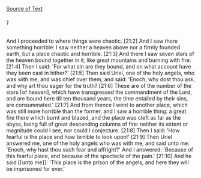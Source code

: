 [Source of Text](https://github.com/scrollmapper/bible_databases_deuterocanonical)

###### 1
And I proceeded to where things were chaotic. [21:2] And I saw there something horrible: I saw neither a heaven above nor a firmly founded earth, but a place chaotic and horrible. [21:3] And there I saw seven stars of the heaven bound together in it, like great mountains and burning with fire. [21:4] Then I said: 'For what sin are they bound, and on what account have they been cast in hither?' [21:5] Then said Uriel, one of the holy angels, who was with me, and was chief over them, and said: 'Enoch, why dost thou ask, and why art thou eager for the truth? [21:6] These are of the number of the stars ⌈of heaven⌉, which have transgressed the commandment of the Lord, and are bound here till ten thousand years, the time entailed by their sins, are consummated.' [21:7] And from thence I went to another place, which was still more horrible than the former, and I saw a horrible thing: a great fire there which burnt and blazed, and the place was cleft as far as the abyss, being full of great descending columns of fire: neither its extent or magnitude could I see, nor could I conjecture. [21:8] Then I said: 'How fearful is the place and how terrible to look upon!' [21:9] Then Uriel answered me, one of the holy angels who was with me, and said unto me: 'Enoch, why hast thou such fear and affright?' And I answered: 'Because of this fearful place, and because of the spectacle of the pain.' [21:10] And he said ⌈⌈unto me⌉⌉: 'This place is the prison of the angels, and here they will be imprisoned for ever.'